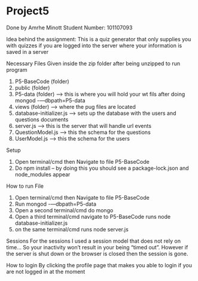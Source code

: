 # Project5

Done by Amrhe Minott
Student Number:		101107093


Idea behind the assignment:	This is a quiz generator that only supplies you with quizzes if you are logged into the server where your information is saved in a server


Necessary Files Given inside the zip folder after being unzipped to run program
1.	P5-BaseCode (folder)
2.	public (folder)
3.	P5-data (folder)           –>  this is where you will hold your wt fils after doing mongod -—dbpath=P5-data
4.	views (folder)             –>  where the pug files are located
5.	database-initializer.js    –>  sets up the database with the users and questions documents
6.	server.js                  –>  this is the server that will handle url events
7.	QuestionModel.js           –>  this the schema for the questions
8.	UserModel.js               –>  this the schema for the users


Setup
1.	Open terminal/cmd then Navigate to file P5-BaseCode
2.	Do npm install – by doing this you should see a package-lock.json and node_modules appear


How to run File
1.	Open terminal/cmd then Navigate to file P5-BaseCode
2.	Run mongod -—dbpath=P5-data
3.	Open a second terminal/cmd do mongo
4.	Open a third terminal/cmd navigate to P5-BaseCode runs node database-initializer.js
5.	on the same terminal/cmd runs node server.js



Sessions
For the sessions I used a session model that does not rely on time… So your inactivity won’t result in your being “timed out”. However if the server is shut down or the browser is closed then the session is gone.

How to login
By clicking the profile page that makes you able to login if you are not logged in at the moment
